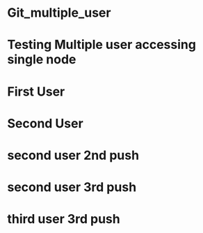 # Git_multiple_user
# Testing Multiple user accessing single node

# First User

# Second User


# second user 2nd push


# second user 3rd push


# third user 3rd push
